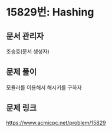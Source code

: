 # 15829번: Hashing
## 문서 관리자
조승효(문서 생성자)
## 문제 풀이
모듈러를 이용해서 해시키를 구하자
## 문제 링크
https://www.acmicpc.net/problem/15829